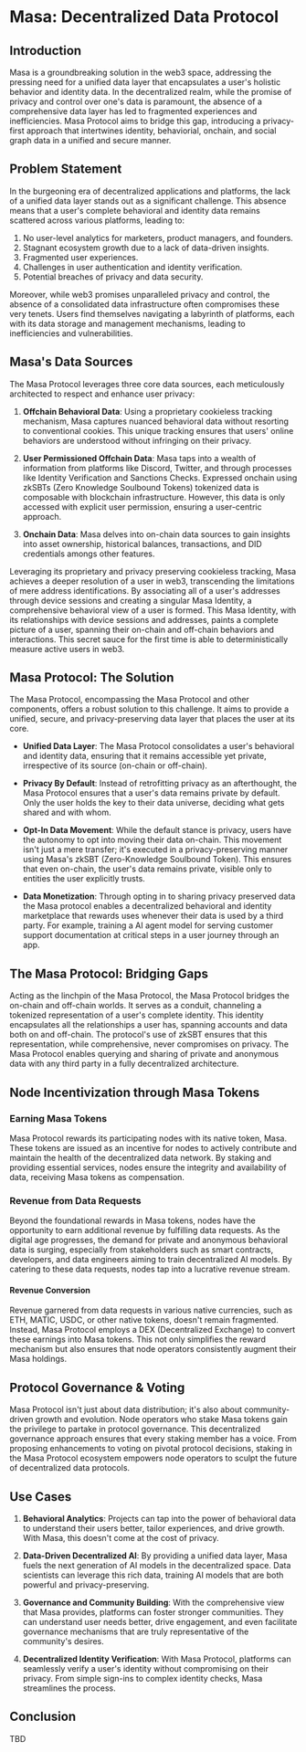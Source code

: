 # Masa: Decentralized Data Protocol  

## Introduction

Masa is a groundbreaking solution in the web3 space, addressing the pressing need for a unified data layer that encapsulates a user's holistic behavior and identity data. In the decentralized realm, while the promise of privacy and control over one's data is paramount, the absence of a comprehensive data layer has led to fragmented experiences and inefficiencies. Masa Protocol aims to bridge this gap, introducing a privacy-first approach that intertwines identity, behaviorial, onchain, and social graph data in a unified and secure manner.

## Problem Statement

In the burgeoning era of decentralized applications and platforms, the lack of a unified data layer stands out as a significant challenge. This absence means that a user's complete behavioral and identity data remains scattered across various platforms, leading to:

1. No user-level analytics for marketers, product managers, and founders.
2. Stagnant ecosystem growth due to a lack of data-driven insights.
3. Fragmented user experiences.
4. Challenges in user authentication and identity verification.
5. Potential breaches of privacy and data security.

Moreover, while web3 promises unparalleled privacy and control, the absence of a consolidated data infrastructure often compromises these very tenets. Users find themselves navigating a labyrinth of platforms, each with its data storage and management mechanisms, leading to inefficiencies and vulnerabilities.

## Masa's Data Sources

The Masa Protocol leverages three core data sources, each meticulously architected to respect and enhance user privacy:

1. **Offchain Behavioral Data**: Using a proprietary cookieless tracking mechanism, Masa captures nuanced behavioral data without resorting to conventional cookies. This unique tracking ensures that users' online behaviors are understood without infringing on their privacy.

2. **User Permissioned Offchain Data**: Masa taps into a wealth of information from platforms like Discord, Twitter, and through processes like Identity Verification and Sanctions Checks. Expressed onchain using zkSBTs (Zero Knowledge Soulbound Tokens) tokenized data is composable with blockchain infrastructure. However, this data is only accessed with explicit user permission, ensuring a user-centric approach.

3. **Onchain Data**: Masa delves into on-chain data sources to gain insights into asset ownership, historical balances, transactions, and DID credentials amongs other features.

Leveraging its proprietary and privacy preserving cookieless tracking, Masa achieves a deeper resolution of a user in web3, transcending the limitations of mere address identifications. By associating all of a user's addresses through device sessions and creating a singular Masa Identity, a comprehensive behavioral view of a user is formed. This Masa Identity, with its relationships with device sessions and addresses, paints a complete picture of a user, spanning their on-chain and off-chain behaviors and interactions. This secret sauce for the first time is able to deterministically measure active users in web3.

## Masa Protocol: The Solution

The Masa Protocol, encompassing the Masa Protocol and other components, offers a robust solution to this challenge. It aims to provide a unified, secure, and privacy-preserving data layer that places the user at its core.

- **Unified Data Layer**: The Masa Protocol consolidates a user's behavioral and identity data, ensuring that it remains accessible yet private, irrespective of its source (on-chain or off-chain).
  
- **Privacy By Default**: Instead of retrofitting privacy as an afterthought, the Masa Protocol ensures that a user's data remains private by default. Only the user holds the key to their data universe, deciding what gets shared and with whom.
  
- **Opt-In Data Movement**: While the default stance is privacy, users have the autonomy to opt into moving their data on-chain. This movement isn't just a mere transfer; it's executed in a privacy-preserving manner using Masa's zkSBT (Zero-Knowledge Soulbound Token). This ensures that even on-chain, the user's data remains private, visible only to entities the user explicitly trusts.

- **Data Monetization**: Through opting in to sharing privacy preserved data the Masa protocol enables a decentralized behavioral and identity marketplace that rewards uses whenever their data is used by a third party. For example, training a AI agent model for serving customer support documentation at critical steps in a user journey through an app.

## The Masa Protocol: Bridging Gaps

Acting as the linchpin of the Masa Protocol, the Masa Protocol bridges the on-chain and off-chain worlds. It serves as a conduit, channeling a tokenized representation of a user's complete identity. This identity encapsulates all the relationships a user has, spanning accounts and data both on and off-chain. The protocol's use of zkSBT ensures that this representation, while comprehensive, never compromises on privacy. The Masa Protocol enables querying and sharing of private and anonymous data with any third party in a fully decentralized architecture.

## Node Incentivization through Masa Tokens

### Earning Masa Tokens

Masa Protocol rewards its participating nodes with its native token, Masa. These tokens are issued as an incentive for nodes to actively contribute and maintain the health of the decentralized data network. By staking and providing essential services, nodes ensure the integrity and availability of data, receiving Masa tokens as compensation.

### Revenue from Data Requests

Beyond the foundational rewards in Masa tokens, nodes have the opportunity to earn additional revenue by fulfilling data requests. As the digital age progresses, the demand for private and anonymous behavioral data is surging, especially from stakeholders such as smart contracts, developers, and data engineers aiming to train decentralized AI models. By catering to these data requests, nodes tap into a lucrative revenue stream.

#### Revenue Conversion

Revenue garnered from data requests in various native currencies, such as ETH, MATIC, USDC, or other native tokens, doesn't remain fragmented. Instead, Masa Protocol employs a DEX (Decentralized Exchange) to convert these earnings into Masa tokens. This not only simplifies the reward mechanism but also ensures that node operators consistently augment their Masa holdings.

## Protocol Governance & Voting

Masa Protocol isn't just about data distribution; it's also about community-driven growth and evolution. Node operators who stake Masa tokens gain the privilege to partake in protocol governance. This decentralized governance approach ensures that every staking member has a voice. From proposing enhancements to voting on pivotal protocol decisions, staking in the Masa Protocol ecosystem empowers node operators to sculpt the future of decentralized data protocols.

## Use Cases

1. **Behavioral Analytics**: Projects can tap into the power of behavioral data to understand their users better, tailor experiences, and drive growth. With Masa, this doesn't come at the cost of privacy.
  
2. **Data-Driven Decentralized AI**: By providing a unified data layer, Masa fuels the next generation of AI models in the decentralized space. Data scientists can leverage this rich data, training AI models that are both powerful and privacy-preserving.
  
3. **Governance and Community Building**: With the comprehensive view that Masa provides, platforms can foster stronger communities. They can understand user needs better, drive engagement, and even facilitate governance mechanisms that are truly representative of the community's desires.

4. **Decentralized Identity Verification**: With Masa Protocol, platforms can seamlessly verify a user's identity without compromising on their privacy. From simple sign-ins to complex identity checks, Masa streamlines the process.

## Conclusion

TBD
